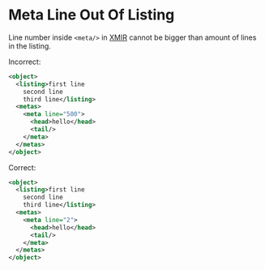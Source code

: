 # Meta Line Out Of Listing

Line number inside `<meta/>` in [XMIR] cannot be bigger than amount of lines
in the listing.

Incorrect:

```xml
<object>
  <listing>first line
    second line
    third line</listing>
  <metas>
    <meta line="500">
      <head>hello</head>
      <tail/>
    </meta>
  </metas>
</object>
```

Correct:

```xml
<object>
  <listing>first line
    second line
    third line</listing>
  <metas>
    <meta line="2">
      <head>hello</head>
      <tail/>
    </meta>
  </metas>
</object>
```

[XMIR]: https://news.eolang.org/2022-11-25-xmir-guide.html
